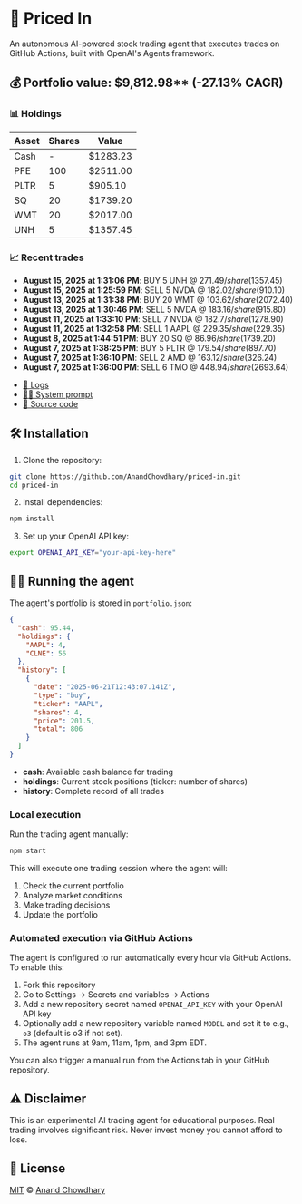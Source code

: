 # 🤖 Priced In

An autonomous AI-powered stock trading agent that executes trades on GitHub Actions, built with OpenAI's Agents framework.

<!-- auto start -->

## 💰 Portfolio value: $9,812.98** (-27.13% CAGR)

### 📊 Holdings

| Asset | Shares | Value |
|-------|--------|-------|
| Cash | - | $1283.23 |
| PFE | 100 | $2511.00 |
| PLTR | 5 | $905.10 |
| SQ | 20 | $1739.20 |
| WMT | 20 | $2017.00 |
| UNH | 5 | $1357.45 |

### 📈 Recent trades

- **August 15, 2025 at 1:31:06 PM**: BUY 5 UNH @ $271.49/share ($1357.45)
- **August 15, 2025 at 1:25:59 PM**: SELL 5 NVDA @ $182.02/share ($910.10)
- **August 13, 2025 at 1:31:38 PM**: BUY 20 WMT @ $103.62/share ($2072.40)
- **August 13, 2025 at 1:30:46 PM**: SELL 5 NVDA @ $183.16/share ($915.80)
- **August 11, 2025 at 1:33:10 PM**: SELL 7 NVDA @ $182.7/share ($1278.90)
- **August 11, 2025 at 1:32:58 PM**: SELL 1 AAPL @ $229.35/share ($229.35)
- **August 8, 2025 at 1:44:51 PM**: BUY 20 SQ @ $86.96/share ($1739.20)
- **August 7, 2025 at 1:38:25 PM**: BUY 5 PLTR @ $179.54/share ($897.70)
- **August 7, 2025 at 1:36:10 PM**: SELL 2 AMD @ $163.12/share ($326.24)
- **August 7, 2025 at 1:36:00 PM**: SELL 6 TMO @ $448.94/share ($2693.64)

<!-- auto end -->

- [🧠 Logs](./agent.log)
- [🧑‍💻 System prompt](./system-prompt.md)
- [📁 Source code](./agent.ts)

## 🛠️ Installation

1. Clone the repository:

```bash
git clone https://github.com/AnandChowdhary/priced-in.git
cd priced-in
```

2. Install dependencies:

```bash
npm install
```

3. Set up your OpenAI API key:

```bash
export OPENAI_API_KEY="your-api-key-here"
```

## 🏃‍♂️ Running the agent

The agent's portfolio is stored in `portfolio.json`:

```json
{
  "cash": 95.44,
  "holdings": {
    "AAPL": 4,
    "CLNE": 56
  },
  "history": [
    {
      "date": "2025-06-21T12:43:07.141Z",
      "type": "buy",
      "ticker": "AAPL",
      "shares": 4,
      "price": 201.5,
      "total": 806
    }
  ]
}
```

- **cash**: Available cash balance for trading
- **holdings**: Current stock positions (ticker: number of shares)
- **history**: Complete record of all trades

### Local execution

Run the trading agent manually:

```bash
npm start
```

This will execute one trading session where the agent will:

1. Check the current portfolio
2. Analyze market conditions
3. Make trading decisions
4. Update the portfolio

### Automated execution via GitHub Actions

The agent is configured to run automatically every hour via GitHub Actions. To enable this:

1. Fork this repository
2. Go to Settings → Secrets and variables → Actions
3. Add a new repository secret named `OPENAI_API_KEY` with your OpenAI API key
4. Optionally add a new repository variable named `MODEL` and set it to e.g., `o3` (default is o3 if not set).
5. The agent runs at 9am, 11am, 1pm, and 3pm EDT.

You can also trigger a manual run from the Actions tab in your GitHub repository.

## ⚠️ Disclaimer

This is an experimental AI trading agent for educational purposes. Real trading involves significant risk. Never invest money you cannot afford to lose.

## 📄 License

[MIT](./LICENSE) © [Anand Chowdhary](https://anandchowdhary.com)
